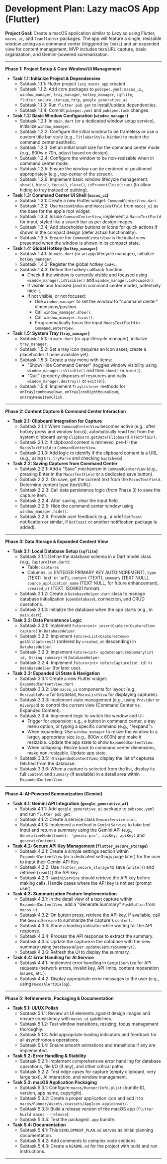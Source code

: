 # Development Plan: Lazy macOS App (Flutter)

**Project Goal:** Create a macOS application similar to Lazy.so using Flutter, `macos_ui`, and `leanflutter` packages. The app will feature a single, resizable window acting as a command center (triggered by `Cmd+L`) and an expanded view for content management. MVP includes text/URL capture, basic organization, and Gemini-powered summarization.

---

**Phase 1: Project Setup & Core Window/UI Management**

*   **Task 1.1: Initialize Project & Dependencies**
    *   Subtask 1.1.1: Flutter project `lazy_macos_app` created.
    *   Subtask 1.1.2: Add core packages to `pubspec.yaml`: `macos_ui`, `window_manager`, `tray_manager`, `hotkey_manager`, `sqflite`, `flutter_secure_storage`, `http`, `google_generative_ai`.
    *   Subtask 1.1.3: Run `flutter pub get` to install/update dependencies.
    *   Subtask 1.1.4: Commit `pubspec.yaml` and `pubspec.lock` changes.
*   **Task 1.2: Basic Window Configuration (`window_manager`)**
    *   Subtask 1.2.1: In `main.dart` (or a dedicated window setup service), initialize `window_manager`.
    *   Subtask 1.2.2: Configure the initial window to be frameless or use a custom title bar style (e.g., `TitleBarStyle.hidden`) to match the command center aesthetic.
    *   Subtask 1.2.3: Set an initial small size for the command center mode (e.g., 600w x 70h, adjust based on design).
    *   Subtask 1.2.4: Configure the window to be non-resizable when in command center mode.
    *   Subtask 1.2.5: Ensure the window can be centered or positioned appropriately (e.g., top-center of the screen).
    *   Subtask 1.2.6: Implement basic window lifecycle management: `show()`, `hide()`, `focus()`, `close()`, `isPreventClose(true)` (to allow hiding to tray instead of quitting).
*   **Task 1.3: Command Center UI Shell (`macos_ui`)**
    *   Subtask 1.3.1: Create a new Flutter widget: `CommandCenterView.dart`.
    *   Subtask 1.3.2: Use `MacosWindow` and `MacosScaffold` from `macos_ui` as the base for the app's root widget.
    *   Subtask 1.3.3: Inside `CommandCenterView`, implement a `MacosTextField` for input, styled like a search bar as per design images.
    *   Subtask 1.3.4: Add placeholder buttons or icons for quick actions if shown in the compact design (defer actual functionality).
    *   Subtask 1.3.5: Ensure the `CommandCenterView` is the initial view presented when the window is shown in its compact state.
*   **Task 1.4: Global Hotkey (`hotkey_manager`)**
    *   Subtask 1.4.1: In `main.dart` (or an app lifecycle manager), initialize `hotkey_manager`.
    *   Subtask 1.4.2: Register the global hotkey `Cmd+L`.
    *   Subtask 1.4.3: Define the hotkey callback function:
        *   Check if the window is currently visible and focused using `window_manager.isVisible()` and `window_manager.isFocused()`.
        *   If visible and focused (and in command center mode), potentially hide it.
        *   If not visible, or not focused:
            *   Use `window_manager` to set the window to "command center" dimensions/position.
            *   Call `window_manager.show()`.
            *   Call `window_manager.focus()`.
            *   Programmatically focus the input `MacosTextField` in `CommandCenterView`.
*   **Task 1.5: System Tray (`tray_manager`)**
    *   Subtask 1.5.1: In `main.dart` (or app lifecycle manager), initialize `tray_manager`.
    *   Subtask 1.5.2: Set a tray icon (requires an icon asset, create a placeholder if none available yet).
    *   Subtask 1.5.3: Create a tray menu with items:
        *   "Show/Hide Command Center" (toggles window visibility using `window_manager.isVisible()` and then `show()` or `hide()`).
        *   "Quit" (properly disposes of resources and calls `window_manager.destroy()` or `exit(0)`).
    *   Subtask 1.5.4: Implement `TrayListener` methods for `onTrayIconMouseDown`, `onTrayIconRightMouseDown`, `onTrayMenuItemClick`.

---

**Phase 2: Content Capture & Command Center Interaction**

*   **Task 2.1: Clipboard Integration for Capture**
    *   Subtask 2.1.1: When `CommandCenterView` becomes active (e.g., after hotkey press and window focus), automatically read text from the system clipboard using `Clipboard.getData(Clipboard.kTextPlain)`.
    *   Subtask 2.1.2: If clipboard content is retrieved, pre-fill the `MacosTextField` in `CommandCenterView`.
    *   Subtask 2.1.3: Add logic to identify if the clipboard content is a URL (e.g., using `Uri.tryParse` and checking `hasScheme`).
*   **Task 2.2: Saving Captures from Command Center**
    *   Subtask 2.2.1: Add a "Save" mechanism in `CommandCenterView` (e.g., pressing Enter in the `MacosTextField` or a dedicated save button).
    *   Subtask 2.2.2: On save, get the current text from the `MacosTextField`. Determine content type (text/URL).
    *   Subtask 2.2.3: Call data persistence logic (from Phase 3) to save the capture item.
    *   Subtask 2.2.4: After saving, clear the input field.
    *   Subtask 2.2.5: Hide the command center window using `window_manager.hide()`.
    *   Subtask 2.2.6: Provide user feedback (e.g., a brief `BotToast` notification or similar, if `BotToast` or another notification package is added).

---

**Phase 3: Data Storage & Expanded Content View**

*   **Task 3.1: Local Database Setup (`sqflite`)**
    *   Subtask 3.1.1: Define the database schema in a Dart model class (e.g., `CaptureItem.dart`):
        *   Table: `captures`
        *   Columns: `id` (INTEGER PRIMARY KEY AUTOINCREMENT), `type` (TEXT: 'text' or 'url'), `content` (TEXT), `summary` (TEXT NULL), `source_application_name` (TEXT NULL, for future enhancement), `created_at` (TEXT, ISO8601 format).
    *   Subtask 3.1.2: Create a `DatabaseHelper.dart` class to manage database initialization (`openDatabase`), connection, and CRUD operations.
    *   Subtask 3.1.3: Initialize the database when the app starts (e.g., in `main.dart`).
*   **Task 3.2: Data Persistence Logic**
    *   Subtask 3.2.1: Implement `Future<int> insertCapture(CaptureItem capture)` in `DatabaseHelper`.
    *   Subtask 3.2.2: Implement `Future<List<CaptureItem>> getAllCaptures()` (ordered by `created_at` descending) in `DatabaseHelper`.
    *   Subtask 3.2.3: Implement `Future<int> updateCaptureSummary(int id, String summary)` in `DatabaseHelper`.
    *   Subtask 3.2.4: Implement `Future<int> deleteCapture(int id)` in `DatabaseHelper` (for later use).
*   **Task 3.3: Expanded UI State & Navigation**
    *   Subtask 3.3.1: Create a new Flutter widget: `ExpandedContentView.dart`.
    *   Subtask 3.3.2: Use `macos_ui` components for layout (e.g., `ResizablePane` for list/detail, `MacosListView` for displaying captures).
    *   Subtask 3.3.3: Implement state management (e.g., using `Provider` or `Riverpod`) to control the current view (Command Center vs. Expanded Content).
    *   Subtask 3.3.4: Implement logic to switch the window and UI:
        *   Trigger for expansion: e.g., a button in command center, a tray menu option, or typing a specific command (e.g., "/expand").
        *   When expanding: Use `window_manager` to resize the window to a larger, appropriate size (e.g., 800w x 600h) and make it resizable. Update the app state to show `ExpandedContentView`.
        *   When collapsing: Resize back to command center dimensions, make non-resizable. Update app state.
    *   Subtask 3.3.5: In `ExpandedContentView`, display the list of captures fetched from the database.
    *   Subtask 3.3.6: When a capture is selected from the list, display its full `content` and `summary` (if available) in a detail area within `ExpandedContentView`.

---

**Phase 4: AI-Powered Summarization (Gemini)**

*   **Task 4.1: Gemini API Integration (`google_generative_ai`)**
    *   Subtask 4.1.1: Add `google_generative_ai` package to `pubspec.yaml` and run `flutter pub get`.
    *   Subtask 4.1.2: Create a service class `GeminiService.dart`.
    *   Subtask 4.1.3: Implement a method in `GeminiService` to take text input and return a summary using the Gemini API (e.g., `GenerativeModel(model: 'gemini-pro', apiKey: apiKey)` and `generateContent`).
*   **Task 4.2: Secure API Key Management (`flutter_secure_storage`)**
    *   Subtask 4.2.1: Create a simple settings section within `ExpandedContentView` (or a dedicated settings page later) for the user to input their Gemini API Key.
    *   Subtask 4.2.2: Use `flutter_secure_storage` to save (`write()`) and retrieve (`read()`) the API key.
    *   Subtask 4.2.3: `GeminiService` should retrieve the API key before making calls. Handle cases where the API key is not set (prompt user).
*   **Task 4.3: Summarization Feature Implementation**
    *   Subtask 4.3.1: In the detail view of a text capture within `ExpandedContentView`, add a "Generate Summary" `PushButton` from `macos_ui`.
    *   Subtask 4.3.2: On button press, retrieve the API key. If available, call the `GeminiService` to summarize the capture's `content`.
    *   Subtask 4.3.3: Show a loading indicator while waiting for the API response.
    *   Subtask 4.3.4: Process the API response to extract the summary.
    *   Subtask 4.3.5: Update the capture in the database with the new summary using `DatabaseHelper.updateCaptureSummary()`.
    *   Subtask 4.3.6: Refresh the UI to display the summary.
*   **Task 4.4: Error Handling for AI Service**
    *   Subtask 4.4.1: Implement error handling in `GeminiService` for API requests (network errors, invalid key, API limits, content moderation issues, etc.).
    *   Subtask 4.4.2: Display appropriate error messages to the user (e.g., using `MacosAlertDialog`).

---

**Phase 5: Refinements, Packaging & Documentation**

*   **Task 5.1: UI/UX Polish**
    *   Subtask 5.1.1: Review all UI elements against design images and ensure consistency with `macos_ui` guidelines.
    *   Subtask 5.1.2: Test window transitions, resizing, focus management thoroughly.
    *   Subtask 5.1.3: Add appropriate loading indicators and feedback for all asynchronous operations.
    *   Subtask 5.1.4: Ensure smooth animations and transitions if any are implemented.
*   **Task 5.2: Error Handling & Stability**
    *   Subtask 5.2.1: Implement comprehensive error handling for database operations, file I/O (if any), and other critical paths.
    *   Subtask 5.2.2: Test edge cases for capture (empty clipboard, very large text), AI interaction, and window management.
*   **Task 5.3: macOS Application Packaging**
    *   Subtask 5.3.1: Configure `macos/Runner/Info.plist` (bundle ID, version, app name, copyright).
    *   Subtask 5.3.2: Create a proper application icon and add it to `macos/Runner/Assets.xcassets/AppIcon.appiconset/`.
    *   Subtask 5.3.3: Build a release version of the macOS app (`flutter build macos --release`).
    *   Subtask 5.3.4: Test the packaged `.app` bundle.
*   **Task 5.4: Documentation**
    *   Subtask 5.4.1: This `DEVELOPMENT_PLAN.md` serves as initial planning documentation.
    *   Subtask 5.4.2: Add comments to complex code sections.
    *   Subtask 5.4.3: Create a `README.md` for the project with build and run instructions.

---
